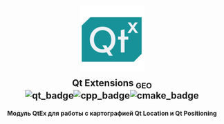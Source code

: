 <h2 align="center">
	<img src="./docs/images/logo.svg" width="150" alt="Logo"/><br/>
	<img src="https://raw.githubusercontent.com/catppuccin/catppuccin/main/assets/misc/transparent.png" height="30" width="0px"/>
	Qt Extensions <sub>GEO</sub>
	<img src="https://raw.githubusercontent.com/catppuccin/catppuccin/main/assets/misc/transparent.png" height="30" width="0px"/><br/>
    <img src="https://img.shields.io/badge/Qt-41CD52?style=for-the-badge&logo=qt&logoColor=white" alt="qt_badge"/><img src="https://img.shields.io/badge/C%2B%2B-00599C?style=for-the-badge&logo=c%2B%2B&logoColor=white" alt="cpp_badge"/><img src="https://img.shields.io/badge/CMake-064F8C?style=for-the-badge&logo=cmake&logoColor=white" alt="cmake_badge"/>
</h2>

<h4 align="center">
Модуль QtEx для работы с картографией Qt Location и Qt Positioning 
</h4>










